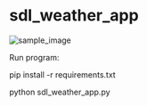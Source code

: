 # sdl_weather_app
![sample_image](https://github.com/user-attachments/assets/b4bac58d-e79d-47ca-b73c-87d632096a11)

Run program:

pip install -r requirements.txt


python sdl_weather_app.py
